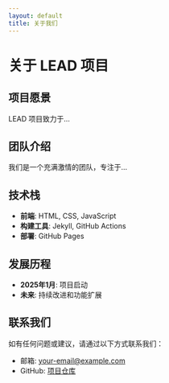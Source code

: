 ```yaml
---
layout: default
title: 关于我们
---
```


# 关于 LEAD 项目

## 项目愿景

LEAD 项目致力于...

## 团队介绍

我们是一个充满激情的团队，专注于...

## 技术栈

- **前端**: HTML, CSS, JavaScript
- **构建工具**: Jekyll, GitHub Actions
- **部署**: GitHub Pages

## 发展历程

- **2025年1月**: 项目启动
- **未来**: 持续改进和功能扩展

## 联系我们

如有任何问题或建议，请通过以下方式联系我们：

- 邮箱: your-email@example.com
- GitHub: [项目仓库](https://github.com/yourusername/LEAD)
